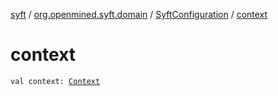 [syft](../../index.md) / [org.openmined.syft.domain](../index.md) / [SyftConfiguration](index.md) / [context](./context.md)

# context

`val context: `[`Context`](https://developer.android.com/reference/android/content/Context.html)